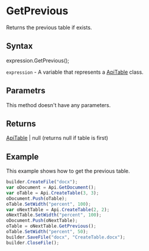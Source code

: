 # GetPrevious

Returns the previous table if exists.

## Syntax

expression.GetPrevious();

`expression` - A variable that represents a [ApiTable](../ApiTable.md) class.

## Parametrs

This method doesn't have any parameters.

## Returns

[ApiTable](../ApiTable.md) &#124; null (returns null if table is first)

## Example

This example shows how to get the previous table.

```javascript
builder.CreateFile("docx");
var oDocument = Api.GetDocument();
var oTable = Api.CreateTable(3, 3);
oDocument.Push(oTable);
oTable.SetWidth("percent", 100);
var oNextTable = Api.CreateTable(2, 2);
oNextTable.SetWidth("percent", 100);
oDocument.Push(oNextTable);
oTable = oNextTable.GetPrevious();
oTable.SetWidth("percent", 50);
builder.SaveFile("docx", "CreateTable.docx");
builder.CloseFile();
```